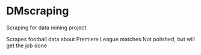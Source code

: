 # DMscraping
Scraping for data mining project

Scrapes football data about Premiere League matches
Not polished, but will get the job done
